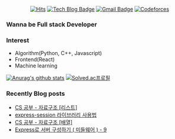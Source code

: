 

<div align=center>
  
[![Hits](https://hits.seeyoufarm.com/api/count/incr/badge.svg?url=https%3A%2F%2Fgithub.com%2FKyun2da)](https://hits.seeyoufarm.com)
[![Tech Blog Badge](http://img.shields.io/badge/-Kyun2da%20blog-black?style=flat-square&logo=blogger&link=https://kyun2da.github.io/)](https://kyun2da.github.io/) 
[![Gmail Badge](https://img.shields.io/badge/-Gmail-d14836?style=flat-square&logo=Gmail&logoColor=white&link=mailto:kyun2da@gmail.com)](mailto:kyun2dot@gmail.com)
[![Codeforces](https://run.kaist.ac.kr/badges/codeforces/kyun2da.svg)](https://codeforces.com/profile/Kyun2da)

</div>

### Wanna be Full stack Developer

### Interest
- Algorithm(Python, C++, Javascript)
- Frontend(React)
- Machine learning

<div>
  
[![Anurag's github stats](https://github-readme-stats.vercel.app/api?username=Kyun2da&theme=radical&show_icons=true)](https://github.com/anuraghazra/github-readme-stats)
[![Solved.ac프로필](http://mazassumnida.wtf/api/v2/generate_badge?boj=kyun2da)](https://solved.ac/kyun2da)
</div>

### Recently Blog posts
<!-- BLOG-POST-LIST:START -->
- [CS 공부 - 자료구조 [리스트]](https://Kyun2da.github.io/2021/01/11/list/)
- [express-session 라이브러리 사용법](https://Kyun2da.github.io/2021/01/10/express10/)
- [CS 공부 - 자료구조 [배열]](https://Kyun2da.github.io/2021/01/10/array/)
- [Express로 서버 구성하기 ( 미들웨어 ) - 9](https://Kyun2da.github.io/2021/01/05/express9/)
<!-- BLOG-POST-LIST:END -->
